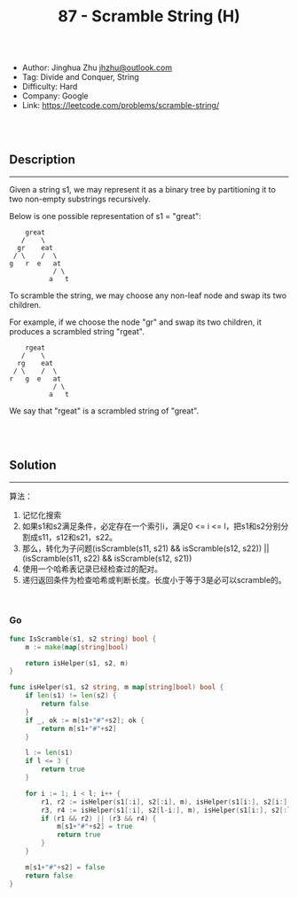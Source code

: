 # <center>87 - Scramble String (H)</center> 



<br></br>

* Author: Jinghua Zhu <jhzhu@outlook.com>
* Tag: Divide and Conquer, String
* Difficulty: Hard
* Company: Google
* Link: https://leetcode.com/problems/scramble-string/

<br></br>



## Description
----
Given a string s1, we may represent it as a binary tree by partitioning it to two non-empty substrings recursively.

Below is one possible representation of s1 = "great":

```
    great
   /    \
  gr    eat
 / \    /  \
g   r  e   at
           / \
          a   t
```

To scramble the string, we may choose any non-leaf node and swap its two children.

For example, if we choose the node "gr" and swap its two children, it produces a scrambled string "rgeat".

```
    rgeat
   /    \
  rg    eat
 / \    /  \
r   g  e   at
           / \
          a   t
```

We say that "rgeat" is a scrambled string of "great".

<br></br>



## Solution
----
算法：
1. 记忆化搜索
2. 如果s1和s2满足条件，必定存在一个索引i，满足0 <= i <= l，把s1和s2分别分割成s11，s12和s21，s22。
3. 那么，转化为子问题(isScramble(s11, s21) && isScramble(s12, s22)) || (isScramble(s11, s22) && isScramble(s12, s21))
4. 使用一个哈希表记录已经检查过的配对。
5. 递归返回条件为检查哈希或判断长度。长度小于等于3是必可以scramble的。

<br>


### Go
```go
func IsScramble(s1, s2 string) bool {
	m := make(map[string]bool)

	return isHelper(s1, s2, m)
}

func isHelper(s1, s2 string, m map[string]bool) bool {
	if len(s1) != len(s2) {
		return false
	}
	if _, ok := m[s1+"#"+s2]; ok {
		return m[s1+"#"+s2]
	}

	l := len(s1)
	if l <= 3 {
		return true
	}

	for i := 1; i < l; i++ {
		r1, r2 := isHelper(s1[:i], s2[:i], m), isHelper(s1[i:], s2[i:], m)
		r3, r4 := isHelper(s1[:i], s2[l-i:], m), isHelper(s1[i:], s2[:l-i], m)
		if (r1 && r2) || (r3 && r4) {
			m[s1+"#"+s2] = true
			return true
		}
	}

	m[s1+"#"+s2] = false
	return false
}
```

<br>
